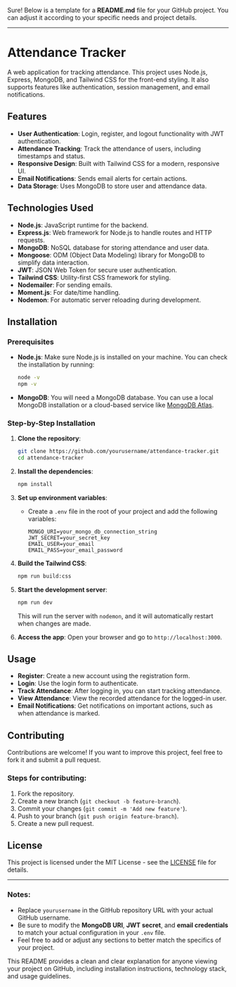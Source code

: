 Sure! Below is a template for a **README.md** file for your GitHub project. You can adjust it according to your specific needs and project details.

---

# Attendance Tracker

A web application for tracking attendance. This project uses Node.js, Express, MongoDB, and Tailwind CSS for the front-end styling. It also supports features like authentication, session management, and email notifications.

## Features

- **User Authentication**: Login, register, and logout functionality with JWT authentication.
- **Attendance Tracking**: Track the attendance of users, including timestamps and status.
- **Responsive Design**: Built with Tailwind CSS for a modern, responsive UI.
- **Email Notifications**: Sends email alerts for certain actions.
- **Data Storage**: Uses MongoDB to store user and attendance data.

## Technologies Used

- **Node.js**: JavaScript runtime for the backend.
- **Express.js**: Web framework for Node.js to handle routes and HTTP requests.
- **MongoDB**: NoSQL database for storing attendance and user data.
- **Mongoose**: ODM (Object Data Modeling) library for MongoDB to simplify data interaction.
- **JWT**: JSON Web Token for secure user authentication.
- **Tailwind CSS**: Utility-first CSS framework for styling.
- **Nodemailer**: For sending emails.
- **Moment.js**: For date/time handling.
- **Nodemon**: For automatic server reloading during development.

## Installation

### Prerequisites

- **Node.js**: Make sure Node.js is installed on your machine. You can check the installation by running:
  ```bash
  node -v
  npm -v
  ```

- **MongoDB**: You will need a MongoDB database. You can use a local MongoDB installation or a cloud-based service like [MongoDB Atlas](https://www.mongodb.com/cloud/atlas).

### Step-by-Step Installation

1. **Clone the repository**:
   ```bash
   git clone https://github.com/yourusername/attendance-tracker.git
   cd attendance-tracker
   ```

2. **Install the dependencies**:
   ```bash
   npm install
   ```

3. **Set up environment variables**:
   - Create a `.env` file in the root of your project and add the following variables:
     ```env
     MONGO_URI=your_mongo_db_connection_string
     JWT_SECRET=your_secret_key
     EMAIL_USER=your_email
     EMAIL_PASS=your_email_password
     ```

4. **Build the Tailwind CSS**:
   ```bash
   npm run build:css
   ```

5. **Start the development server**:
   ```bash
   npm run dev
   ```

   This will run the server with `nodemon`, and it will automatically restart when changes are made.

6. **Access the app**:
   Open your browser and go to `http://localhost:3000`.

## Usage

- **Register**: Create a new account using the registration form.
- **Login**: Use the login form to authenticate.
- **Track Attendance**: After logging in, you can start tracking attendance.
- **View Attendance**: View the recorded attendance for the logged-in user.
- **Email Notifications**: Get notifications on important actions, such as when attendance is marked.

## Contributing

Contributions are welcome! If you want to improve this project, feel free to fork it and submit a pull request.

### Steps for contributing:
1. Fork the repository.
2. Create a new branch (`git checkout -b feature-branch`).
3. Commit your changes (`git commit -m 'Add new feature'`).
4. Push to your branch (`git push origin feature-branch`).
5. Create a new pull request.

## License

This project is licensed under the MIT License - see the [LICENSE](LICENSE) file for details.

---

### Notes:

- Replace `yourusername` in the GitHub repository URL with your actual GitHub username.
- Be sure to modify the **MongoDB URI**, **JWT secret**, and **email credentials** to match your actual configuration in your `.env` file.
- Feel free to add or adjust any sections to better match the specifics of your project.

This README provides a clean and clear explanation for anyone viewing your project on GitHub, including installation instructions, technology stack, and usage guidelines.
